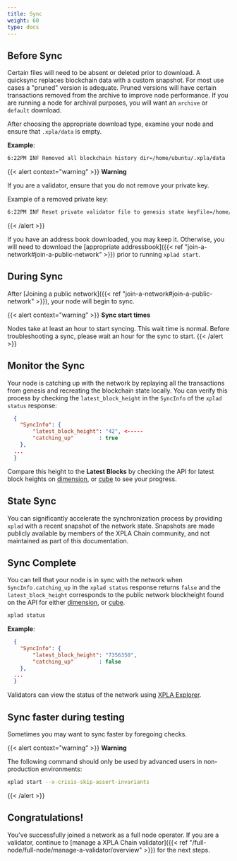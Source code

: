 ```yaml
---
title: Sync
weight: 60
type: docs
---
```


## Before Sync

Certain files will need to be absent or deleted prior to download. A quicksync replaces blockchain data with a custom snapshot. For most use cases a "pruned" version is adequate. Pruned versions will have certain transactions removed from the archive to improve node performance. If you are running a node for archival purposes, you will want an `archive` or `default` download.

After choosing the appropriate download type, examine your node and ensure that `.xpla/data` is empty.

**Example**:

```bash
6:22PM INF Removed all blockchain history dir=/home/ubuntu/.xpla/data
```

{{< alert context="warning" >}}
**Warning**

If you are a validator, ensure that you do not remove your private key.

Example of a removed private key:

```bash
6:22PM INF Reset private validator file to genesis state keyFile=/home/ubuntu/.xpla/config/priv_validator_key.json stateFile=/home/ubuntu/.xpla/data/priv_validator_state.json
```
{{< /alert >}}

If you have an address book downloaded, you may keep it. Otherwise, you will need to download the [appropriate addressbook]({{< ref "join-a-network#join-a-public-network" >}}) prior to running `xplad start`.

## During Sync

After [Joining a public network]({{< ref "join-a-network#join-a-public-network" >}}), your node will begin to sync.

{{< alert context="warning" >}}
**Sync start times**

Nodes take at least an hour to start syncing. This wait time is normal. Before troubleshooting a sync, please wait an hour for the sync to start.
{{< /alert >}}

## Monitor the Sync

Your node is catching up with the network by replaying all the transactions from genesis and recreating the blockchain state locally. You can verify this process by checking the `latest_block_height` in the `SyncInfo` of the `xplad status` response:

```json
  {
    "SyncInfo": {
        "latest_block_height": "42", <-----
        "catching_up"        : true
    },
  ...
  }
```

Compare this height to the **Latest Blocks** by checking the API for latest block heights on [dimension](https://dimension-lcd.xpla.dev/blocks/latest), or [cube](https://cube-lcd.xpla.dev/blocks/latest) to see your progress.

## State Sync

You can significantly accelerate the synchronization process by providing `xplad` with a recent snapshot of the network state. Snapshots are made publicly available by members of the XPLA Chain community, and not maintained as part of this documentation.

## Sync Complete

You can tell that your node is in sync with the network when `SyncInfo.catching_up` in the `xplad status` response returns `false` and the `latest_block_height` corresponds to the public network blockheight found on the API for either [dimension](https://dimension-lcd.xpla.dev/blocks/latest), or [cube](https://cube-lcd.xpla.dev/blocks/latest).

```bash
xplad status
```

**Example**:

```json
  {
    "SyncInfo": {
        "latest_block_height": "7356350",
        "catching_up"        : false
    },
  ...
  }
```

Validators can view the status of the network using [XPLA Explorer](https://explorer.xpla.io).

## Sync faster during testing

Sometimes you may want to sync faster by foregoing checks.

{{< alert context="warning" >}}
**Warning**

The following command should only be used by advanced users in non-production environments:
```bash
xplad start --x-crisis-skip-assert-invariants
```
{{< /alert >}}

## Congratulations!

You've successfully joined a network as a full node operator. If you are a validator, continue to [manage a XPLA Chain validator]({{< ref "/full-node/full-node/manage-a-validator/overview" >}}) for the next steps.
